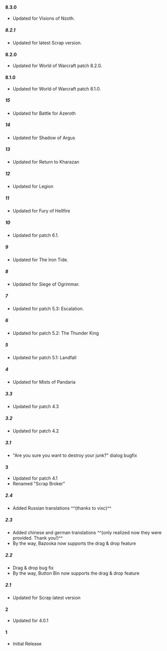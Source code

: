 #### 8.3.0
* Updated for Visions of Nzoth.

##### 8.2.1
* Updated for latest Scrap version.

#### 8.2.0
* Updated for World of Warcraft patch 8.2.0.

#### 8.1.0
* Updated for World of Warcraft patch 8.1.0.

##### 15
* Updated for Battle for Azeroth

##### 14
* Updated for Shadow of Argus

##### 13
* Updated for Return to Kharazan

##### 12
* Updated for Legion

##### 11
* Updated for Fury of Hellfire

##### 10
* Updated for patch 6.1.

##### 9
* Updated for The Iron Tide.

##### 8
* Updated for Siege of Ogrimmar.

##### 7
* Updated for patch 5.3: Escalation.

##### 6
* Updated for patch 5.2: The Thunder King

##### 5
* Updated for patch 5.1: Landfall

##### 4
* Updated for Mists of Pandaria

##### 3.3
* Updated for patch 4.3

##### 3.2
* Updated for patch 4.2

##### 3.1
* "Are you sure you want to destroy your junk?" dialog bugfix

#### 3
* Updated for patch 4.1
* Renamed "Scrap Broker"

##### 2.4
* Added Russian translations ^^(thanks to vixc)^^

##### 2.3
* Added chinese and german translations ^^(only realized now they were provided. Thank you!)^^
* By the way, Bazooka now supports the drag & drop feature

##### 2.2
* Drag & drop bug fix
* By the way, Button Bin now supports the drag & drop feature

##### 2.1
* Updated for Scrap latest version

#### 2
* Updated for 4.0.1

#### 1
* Initial Release
